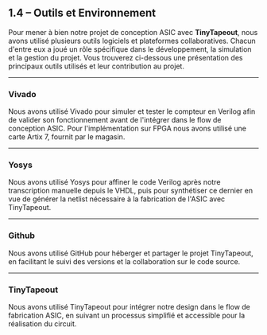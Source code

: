 ##  1.4 – Outils et Environnement

Pour mener à bien notre projet de conception ASIC avec **TinyTapeout**, nous avons utilisé plusieurs outils logiciels et plateformes collaboratives. Chacun d'entre eux a joué un rôle spécifique dans le développement, la simulation et la gestion du projet. Vous trouverez ci-dessous une présentation des principaux outils utilisés et leur contribution au projet.

---

### Vivado

Nous avons utilisé Vivado pour simuler et tester le compteur en Verilog afin de valider son fonctionnement avant de l'intégrer dans le flow de conception ASIC. Pour l'implémentation sur FPGA nous avons utilisé une carte Artix 7, fournit par le magasin. 


---

### Yosys

Nous avons utilisé Yosys pour affiner le code Verilog après notre transcription manuelle depuis le VHDL, puis pour synthétiser ce dernier en vue de générer la netlist nécessaire à la fabrication de l'ASIC avec TinyTapeout.



---

### Github

Nous avons utilisé GitHub pour héberger et partager le projet TinyTapeout, en facilitant le suivi des versions et la collaboration sur le code source.

---

### TinyTapeout

Nous avons utilisé TinyTapeout pour intégrer notre design dans le flow de fabrication ASIC, en suivant un processus simplifié et accessible pour la réalisation du circuit.

